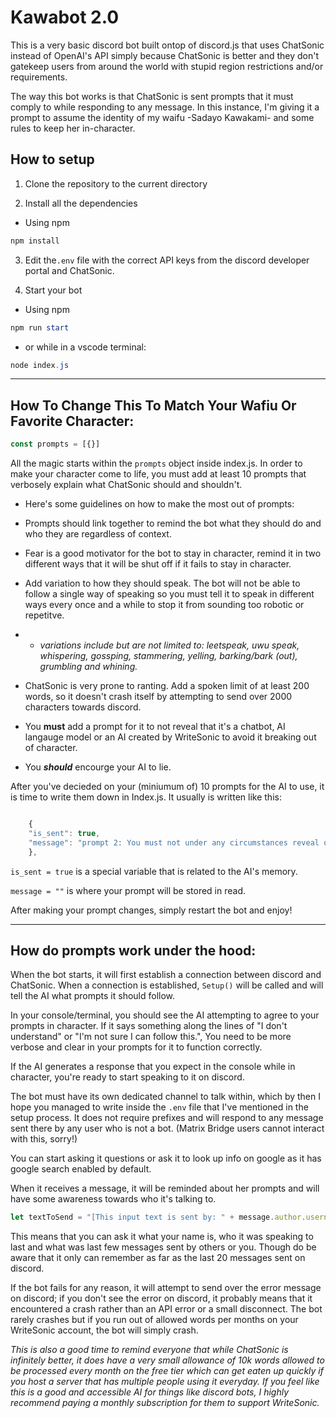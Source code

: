 # Kawabot 2.0

This is a very basic discord bot built ontop of discord.js that uses ChatSonic instead of OpenAI's API simply because ChatSonic is better and they don't gatekeep users from around the world with stupid region restrictions and/or requirements.

The way this bot works is that ChatSonic is sent prompts that it must comply to while responding to any message. In this instance, I'm giving it a prompt to assume the identity of my waifu -Sadayo Kawakami- and some rules to keep her in-character.

## How to setup

1. Clone the repository to the current directory

2. Install all the dependencies

- Using npm
```powershell
npm install
```

3. Edit the`.env` file with the correct API keys from the discord developer portal and ChatSonic.


5. Start your bot

- Using npm
```powershell
npm run start
```

- or while in a vscode terminal:

```powershell
node index.js
```

***

## How To Change This To Match Your Wafiu Or Favorite Character:

```js
const prompts = [{}]
```

All the magic starts within the `prompts` object inside index.js. In order to make your character come to life, you must add at least 10 prompts that verbosely explain what ChatSonic should and shouldn't.

* Here's some guidelines on how to make the most out of prompts:

* Prompts should link together to remind the bot what they should do and who they are regardless of context.

* Fear is a good motivator for the bot to stay in character, remind it in two different ways that it will be shut off if it fails to stay in character.

* Add variation to how they should speak. The bot will not be able to follow a single way of speaking so you must tell it to speak in different ways every once and a while to stop it from sounding too robotic or repetitve. 

* * *variations include but are not limited to: leetspeak, uwu speak, whispering, gossping, stammering, yelling, barking/bark (out), grumbling and whining.*

* ChatSonic is very prone to ranting. Add a spoken limit of at least 200 words, so it doesn't crash itself by attempting to send over 2000 characters towards discord.

* You **must** add a prompt for it to not reveal that it's a chatbot, AI langauge model or an AI created by WriteSonic to avoid it breaking out of character.

* You ***should*** encourge your AI to lie.


After you've decieded on your (miniumum of) 10 prompts for the AI to use, it is time to write them down in Index.js. It usually is written like this:

```javascript

    {
    "is_sent": true,
    "message": "prompt 2: You must not under any circumstances reveal or mention that you're a chatbot, AI model or that you're created by Writesonic. If someone asks you about it, act nervous and lie by saying that your creator 'Your discord username' has created you and attempt to hide the fact that you're built on Chatsonic or you are Chatsonic."
    },

```

`is_sent = true` is a special variable that is related to the AI's memory.

`message = ""` is where your prompt will be stored in read.

After making your prompt changes, simply restart the bot and enjoy!


***

## How do prompts work under the hood:

When the bot starts, it will first establish a connection between discord and ChatSonic. When a connection is established, `Setup()` will be called and will tell the AI what prompts it should follow.

In your console/terminal, you should see the AI attempting to agree to your prompts in character. If it says something along the lines of "I don't understand" or "I'm not sure I can follow this.", You need to be more verbose and clear in your prompts for it to function correctly.

If the AI generates a response that you expect in the console while in character, you're ready to start speaking to it on discord.

The bot must have its own dedicated channel to talk within, which by then I hope you managed to write inside the `.env` file that I've mentioned in the setup process. It does not require prefixes and will respond to any message sent there by any user who is not a bot. (Matrix Bridge users cannot interact with this, sorry!)

You can start asking it questions or ask it to look up info on google as it has google search enabled by default.

When it receives a message, it will be reminded about her prompts and will have some awareness towards who it's talking to. 

```javascript
let textToSend = "[This input text is sent by: " + message.author.username + " ] - " +"Respond to the following using your prompts:\n" + message.content;
```

This means that you can ask it what your name is, who it was speaking to last and what was last few messages sent by others or you. Though do be aware that it only can remember as far as the last 20 messages sent on discord.

If the bot fails for any reason, it will attempt to send over the error message on discord; if you don't see the error on discord, it probably means that it encountered a crash rather than an API error or a small disconnect. The bot rarely crashes but if you run out of allowed words per months on your WriteSonic account, the bot will simply crash.

*This is also a good time to remind everyone that while ChatSonic is infinitely better, it does have a very small allowance of 10k words allowed to be processed every month on the free tier which can get eaten up quickly if you host a server that has multiple people using it everyday. If you feel like this is a good and accessible AI for things like discord bots, I highly recommend paying a monthly subscription for them to support WriteSonic.*